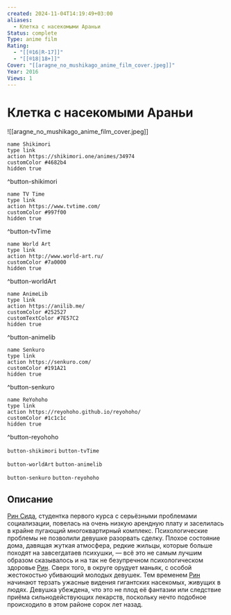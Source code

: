 ```yaml
---
created: 2024-11-04T14:19:49+03:00
aliases:
  - Клетка с насекомыми Араньи
Status: complete
Type: anime film
Rating:
  - "[[®️16|R-17]]"
  - "[[®️18|18+]]"
Cover: "[[aragne_no_mushikago_anime_film_cover.jpeg]]"
Year: 2016
Views: 1
---
```


# Клетка с насекомыми Араньи

![[aragne_no_mushikago_anime_film_cover.jpeg]]

```button
name Shikimori
type link
action https://shikimori.one/animes/34974
customColor #4682b4
hidden true
```
^button-shikimori

```button
name TV Time
type link
action https://www.tvtime.com/
customColor #997f00
hidden true
```
^button-tvTime

```button
name World Art
type link
action http://www.world-art.ru/
customColor #7a0000
hidden true
```
^button-worldArt

```button
name AnimeLib
type link
action https://anilib.me/
customColor #252527
customTextColor #7E57C2
hidden true
```
^button-animelib

```button
name Senkuro
type link
action https://senkuro.com/
customColor #191A21
hidden true
```
^button-senkuro

```button
name ReYohoho
type link
action https://reyohoho.github.io/reyohoho/
customColor #1c1c1c
hidden true
```
^button-reyohoho

`button-shikimori` `button-tvTime`

`button-worldArt` `button-animelib`

`button-senkuro` `button-reyohoho`

## Описание

[Рин Сида](https://shikimori.one/characters/163255-rin-shida), студентка первого курса с серьёзными проблемами социализации, повелась на очень низкую арендную плату и заселилась в крайне пугающий многоквартирный комплекс. Психологические проблемы не позволили девушке разорвать сделку. Плохое состояние дома, давящая жуткая атмосфера, редкие жильцы, которые больше походят на завсегдатаев психушки, — всё это не самым лучшим образом сказывалось и на так не безупречном психологическом здоровье [Рин](https://shikimori.one/characters/163255-rin-shida). Сверх того, в округе орудует маньяк, с особой жестокостью убивающий молодых девушек. Тем временем [Рин](https://shikimori.one/characters/163255-rin-shida) начинают терзать ужасные видения гигантских насекомых, живущих в людях. Девушка убеждена, что это не плод её фантазии или следствие приёма сильнодействующих лекарств, поскольку нечто подобное происходило в этом районе сорок лет назад.
